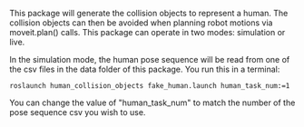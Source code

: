 This package will generate the collision objects to represent a human.  The collision objects can then be avoided when planning robot motions via moveit.plan() calls.  This package can operate in two modes: simulation or live.

In the simulation mode, the human pose sequence will be read from one of the csv files in the data folder of this package.  You run this in a terminal:
```
roslaunch human_collision_objects fake_human.launch human_task_num:=1
```
You can change the value of "human_task_num" to match the number of the pose sequence csv you wish to use.
